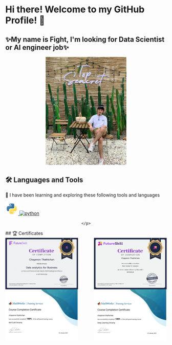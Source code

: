 # Hi there! Welcome to my GitHub Profile! 👋
## ✨My name is Fight, I'm looking for Data Scientist or AI engineer job✨
<div align="center">
    <img width="50%" src="./assets/my_profile.jpg">
</div>

## 🛠 Languages and Tools
📖 I have been learning and exploring these following tools and languages
<div align="center"> 
<p align="left"> <a href="https://www.python.org" target="_blank" rel="noreferrer"> <img src="https://raw.githubusercontent.com/devicons/devicon/master/icons/python/python-original.svg" alt="python" width="40" height="40"/> </a> <a href="https://www.mathworks.com/discovery/matlab-code.html" target="_blank" rel="noreferrer"> <img src="https://assets.onthehub.com/attachments/9/ae9419f9-387d-de11-b7f9-0030487d8896/b77d7798-efcd-4482-b6f1-067f6fb39cc4.png?t=637517824508130000" alt="python" width="50" height="50"/> </a>
    
    
    </p>
</div>
## 🏆 Certificates 

<div>
    <a href="https://app.futureskill.co/certificate?courseId=51&userId=18769"        target="_blank" rel="noreferrer">
        <img align="right" img width="45%"  src="./assets/Data Science for everyone.png"></a>
   <a href="https://app.futureskill.co/certificate?courseId=55&userId=18769"          target="_blank" rel="noreferrer">
        <img align="left" img width="45%" src="./assets/Data_analytics_for_Business_cer.jpg"></a>
</div>


<div>
    <a href="https://matlabacademy.mathworks.com/progress/share/certificate.html?id=fd2709db-1f03-49ec-a31c-7dfed2d9f613&"        target="_blank" rel="noreferrer">
        <img align="left" img width="45%" src="./assets/MATLAB Onramp.jpg"></a>
     <a href="https://matlabacademy.mathworks.com/progress/share/certificate.html?id=04bdb429-1996-4c31-91dc-37c3e52b30ca&"        target="_blank" rel="noreferrer">   
         <img align="right" img width="45%"  src="./assets/Deep Learning Onramp.jpg"></a>
</div>











<!--
**chayanondev/chayanondev** is a ✨ _special_ ✨ repository because its `README.md` (this file) appears on your GitHub profile.

Here are some ideas to get you started:

- 🔭 I’m currently working on ...
- 🌱 I’m currently learning ...
- 👯 I’m looking to collaborate on ...
- 🤔 I’m looking for help with ...
- 💬 Ask me about ...
- 📫 How to reach me: ...
- 😄 Pronouns: ...
- ⚡ Fun fact: ...
-->
